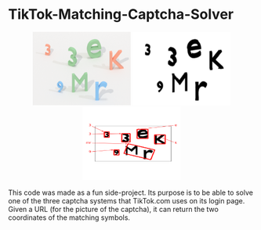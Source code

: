 # TikTok-Matching-Captcha-Solver

<p align="center">
    <img src="https://github.com/trevorj0108/TikTok-Matching-Captcha-Solver/blob/main/RawExample.png" width=200 height=150 alt="Alt Text"/>
    <img src="https://github.com/trevorj0108/TikTok-Matching-Captcha-Solver/blob/main/BlurExample.png" width=200 height=150 alt="Alt Text"/>
    <img src="https://github.com/trevorj0108/TikTok-Matching-Captcha-Solver/blob/main/CaptchaExample.png" width=200 height=150 alt="Alt Text"/>
</p>

This code was made as a fun side-project. Its purpose is to be able to solve one of the three captcha systems that TikTok.com uses on its login page. Given a URL (for the picture of the captcha), it can return the two coordinates of the matching symbols.
